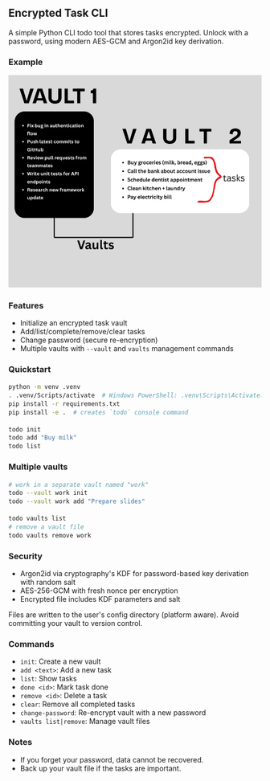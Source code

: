## Encrypted Task CLI

A simple Python CLI todo tool that stores tasks encrypted. Unlock with a password, using modern AES-GCM and Argon2id key derivation.
### Example
![alt text](diagram.png)
### Features
- Initialize an encrypted task vault
- Add/list/complete/remove/clear tasks
- Change password (secure re-encryption)
- Multiple vaults with `--vault` and `vaults` management commands

### Quickstart
```bash
python -m venv .venv
. .venv/Scripts/activate  # Windows PowerShell: .venv\Scripts\Activate.ps1
pip install -r requirements.txt
pip install -e .  # creates `todo` console command

todo init
todo add "Buy milk"
todo list
```

### Multiple vaults
```bash
# work in a separate vault named "work"
todo --vault work init
todo --vault work add "Prepare slides"

todo vaults list
# remove a vault file
todo vaults remove work
```

### Security
- Argon2id via cryptography's KDF for password-based key derivation with random salt
- AES-256-GCM with fresh nonce per encryption
- Encrypted file includes KDF parameters and salt

Files are written to the user's config directory (platform aware). Avoid committing your vault to version control.

### Commands
- `init`: Create a new vault
- `add <text>`: Add a new task
- `list`: Show tasks
- `done <id>`: Mark task done
- `remove <id>`: Delete a task
- `clear`: Remove all completed tasks
- `change-password`: Re-encrypt vault with a new password
- `vaults list|remove`: Manage vault files

### Notes
- If you forget your password, data cannot be recovered.
- Back up your vault file if the tasks are important.
